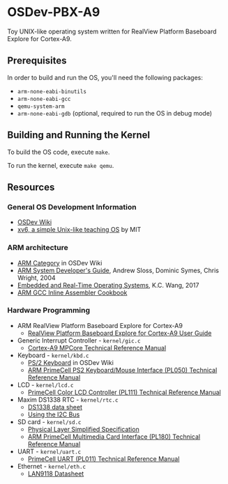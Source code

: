 # OSDev-PBX-A9

Toy UNIX-like operating system written for RealView Platform Baseboard Explore
for Cortex-A9.

## Prerequisites

In order to build and run the OS, you'll need the following packages:

* `arm-none-eabi-binutils`
* `arm-none-eabi-gcc`
* `qemu-system-arm`
* `arm-none-eabi-gdb` (optional, required to run the OS in debug mode)

## Building and Running the Kernel

To build the OS code, execute `make`.

To run the kernel, execute `make qemu`.

## Resources

### General OS Development Information

  * [OSDev Wiki](https://wiki.osdev.org/Expanded_Main_Page)
  * [xv6, a simple Unix-like teaching OS](https://pdos.csail.mit.edu/6.828/2018/xv6.html) by MIT

### ARM architecture

  * [ARM Category](https://wiki.osdev.org/Category:ARM) in OSDev Wiki
  * [ARM System Developer's Guide](https://www.amazon.in/ARM-System-Developers-Guide-Architecture/dp/1558608745), Andrew Sloss, Dominic Symes, Chris Wright, 2004
  * [Embedded and Real-Time Operating Systems](https://link.springer.com/book/10.1007/978-3-319-51517-5), K.C. Wang, 2017
  * [ARM GCC Inline Assembler Cookbook](http://www.ethernut.de/en/documents/arm-inline-asm.html)

### Hardware Programming

* ARM RealView Platform Baseboard Explore for Cortex-A9
  * [RealView Platform Baseboard Explore for Cortex-A9 User Guide](https://developer.arm.com/documentation/dui0440/b/)
* Generic Interrupt Controller - `kernel/gic.c`
  * [Cortex-A9 MPCore Technical Reference Manual](https://developer.arm.com/documentation/ddi0407/g/DDI0407G_cortex_a9_mpcore_r3p0_trm.pdf)
* Keyboard - `kernel/kbd.c`
  * [PS/2 Keyboard](https://wiki.osdev.org/PS/2_Keyboard) in OSDev Wiki
  * [ARM PrimeCell PS2 Keyboard/Mouse Interface (PL050) Technical Reference Manual](https://developer.arm.com/documentation/ddi0143/latest)
* LCD - `kernel/lcd.c`
  * [PrimeCell Color LCD Controller (PL111) Technical Reference Manual](https://developer.arm.com/documentation/ddi0293/c)
* Maxim DS1338 RTC - `kernel/rtc.c`
  * [DS1338 data sheet](https://datasheets.maximintegrated.com/en/ds/DS1338-DS1338Z.pdf)
  * [Using the I2C Bus](https://www.robot-electronics.co.uk/i2c-tutorial)
* SD card - `kernel/sd.c`
  * [Physical Layer Simplified Specification](https://www.sdcard.org/downloads/pls/pdf/?p=Part1_Physical_Layer_Simplified_Specification_Ver1.10.jpg&f=Part1_Physical_Layer_Simplified_Specification_Ver1.10.pdf&e=EN_P1110)
  * [ARM PrimeCell Multimedia Card Interface (PL180) Technical Reference Manual](https://developer.arm.com/documentation/ddi0172/a)
* UART - `kernel/uart.c`
  * [PrimeCell UART (PL011) Technical Reference Manual](https://developer.arm.com/documentation/ddi0183/g/)
* Ethernet - `kernel/eth.c`
  * [LAN9118 Datasheet](http://ww1.microchip.com/downloads/en/DeviceDoc/00002266B.pdf)
